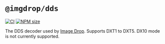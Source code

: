 # `@imgdrop/dds`

[![CI](https://github.com/imgdrop/dds.js/workflows/CI/badge.svg?branch=master)](https://github.com/imgdrop/dds.js/actions)
[![NPM size](https://img.shields.io/bundlephobia/min/@imgdrop/dds)](https://www.npmjs.com/package/@imgdrop/dds)

The DDS decoder used by [Image Drop](https://imgdrop.app). Supports DXT1 to DXT5. DX10 mode is not currently supported.
